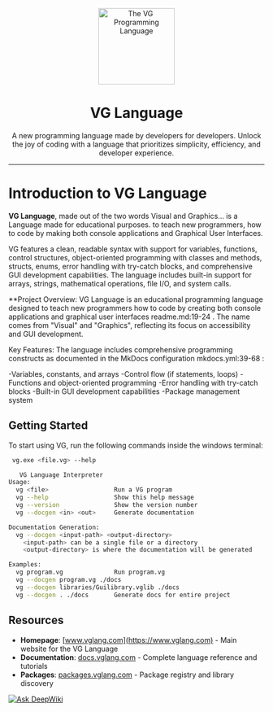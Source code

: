<div align="center">

<p>
    <a href="#">
        <img width="150" src="assets/logo.png" alt="The VG Programming Language">
    </a>
</p>

# VG Language
A new programming language made by developers for developers.
Unlock the joy of coding with a language that prioritizes simplicity, efficiency, and developer experience.
</div>





---
# Introduction to VG Language
**VG Language**, made out of the two words Visual and Graphics... is a Language made for educational purposes. to teach
new programmers, how to code by making both console applications and Graphical User Interfaces.

VG features a clean, readable syntax with support for variables, functions, control structures, object-oriented programming with classes and methods, structs, enums, error handling with try-catch blocks, and comprehensive GUI development capabilities. The language includes built-in support for arrays, strings, mathematical operations, file I/O, and system calls.

**Project Overview: VG Language is an educational programming language designed to teach new programmers how to code by creating both console applications and graphical user interfaces readme.md:19-24 . The name comes from "Visual" and "Graphics", reflecting its focus on accessibility and GUI development.

Key Features: The language includes comprehensive programming constructs as documented in the MkDocs configuration mkdocs.yml:39-68 :

-Variables, constants, and arrays
-Control flow (if statements, loops)
-Functions and object-oriented programming
-Error handling with try-catch blocks
-Built-in GUI development capabilities
-Package management system

##  Getting Started

To start using VG, run the following commands inside the windows terminal:

```bash
 vg.exe <file.vg> --help

   VG Language Interpreter
Usage:
  vg <file>                  Run a VG program
  vg --help                  Show this help message
  vg --version               Show the version number
  vg --docgen <in> <out>     Generate documentation

Documentation Generation:
  vg --docgen <input-path> <output-directory>
    <input-path> can be a single file or a directory
    <output-directory> is where the documentation will be generated

Examples:
  vg program.vg              Run program.vg
  vg --docgen program.vg ./docs
  vg --docgen libraries/Guilibrary.vglib ./docs
  vg --docgen . ./docs       Generate docs for entire project
```

## Resources

- **Homepage**: [www.vglang.com](https://www.vglang.com) - Main website for the VG Language
- **Documentation**: [docs.vglang.com](https://docs.vglang.com) - Complete language reference and tutorials  
- **Packages**: [packages.vglang.com](https://packages.vglang.com) - Package registry and library discovery


<a href="https://deepwiki.com/Husseinabdulameer11/vg-lang"><img src="https://deepwiki.com/badge.svg" alt="Ask DeepWiki"></a>
